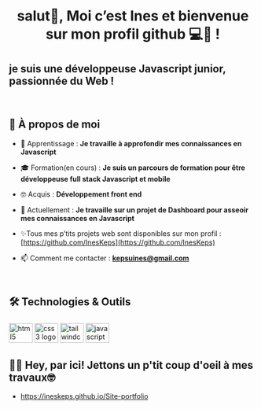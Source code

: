 <h1 align="center">salut👋, Moi c’est Ines et bienvenue sur mon profil github 💻👩 !</h1>
<h2 align="left">je suis une développeuse Javascript junior, passionnée du Web !</h2>
<br>

<h2>🎯 À propos de moi</h2>

- 🌱 Apprentissage : **Je travaille à approfondir mes connaissances en Javascript**

- 🎓 Formation(en cours) : **Je suis un parcours de formation pour être développeuse full stack Javascript et mobile**

- 🤓 Acquis : **Développement front end**
  
- 🚀 Actuellement : **Je travaille sur un projet de Dashboard pour asseoir mes connaissances en Javascript**

- ✨Tous mes p’tits projets web sont disponibles sur mon profil : [https://github.com/InesKeps](https://github.com/InesKeps)

- 📫 Comment me contacter : **kepsuines@gmail.com**

<br>

<h2 align="left">🛠️ Technologies & Outils</h2>

###

<div align="left">
  <img width="48" src="https://cdn.jsdelivr.net/gh/devicons/devicon/icons/html5/html5-original.svg" height="40" alt="html5 logo"  />
  <img width="48" src="https://cdn.jsdelivr.net/gh/devicons/devicon/icons/css3/css3-original.svg" height="40" alt="css3 logo"  />
  <img width="48" src="https://cdn.jsdelivr.net/gh/devicons/devicon/icons/tailwindcss/tailwindcss-original-wordmark.svg" height="40" alt="tailwindcss logo"  />
  <img width="48" src="https://cdn.jsdelivr.net/gh/devicons/devicon/icons/javascript/javascript-original.svg" height="40" alt="javascript logo"  />
</div>

###

<h2>👩‍💻 Hey, par ici! Jettons un p'tit coup d'oeil à mes travaux🤓</h2>

- https://ineskeps.github.io/Site-portfolio
